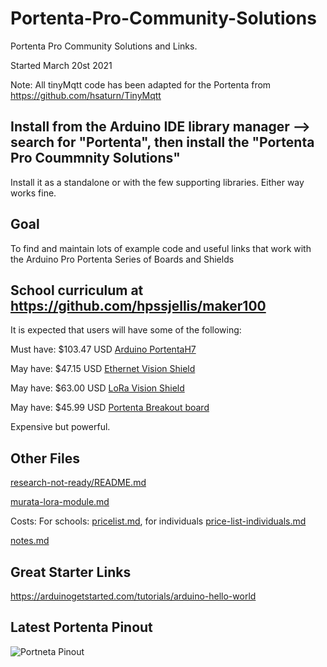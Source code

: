 # Portenta-Pro-Community-Solutions
Portenta Pro Community Solutions and Links. 

Started March 20st 2021

Note: All tinyMqtt code has been adapted for the Portenta from https://github.com/hsaturn/TinyMqtt


## Install from the Arduino IDE library manager --> search for "Portenta", then install the "Portenta Pro Coummnity Solutions"

Install it as a standalone or with the few supporting libraries. Either way works fine.

## Goal


To find and maintain lots of example code and useful links that work with the Arduino Pro Portenta Series of Boards and Shields


## School curriculum at https://github.com/hpssjellis/maker100

It is expected that users will have some of the following:

Must have: $103.47 USD [Arduino PortentaH7](https://store.arduino.cc/usa/portenta-h7)   

May have: $47.15 USD [Ethernet Vision Shield](https://store.arduino.cc/usa/portenta-vision-shield)   

May have: $63.00 USD [LoRa Vision Shield](https://store.arduino.cc/usa/portenta-vision-shield-lora)   

May have: $45.99 USD [Portenta Breakout board](https://store.arduino.cc/usa/portenta-breakout)   

Expensive but powerful.


## Other Files


[research-not-ready/README.md](research-not-ready/README.md)

[murata-lora-module.md](murata-lora-module.md)

Costs: For schools:  [pricelist.md](pricelist.md),   for individuals [price-list-individuals.md](https://github.com/hpssjellis/maker100/blob/main/price-list-individuals.md)

[notes.md](notes.md)

## Great Starter Links

https://arduinogetstarted.com/tutorials/arduino-hello-world



## Latest Portenta Pinout
![Portneta Pinout](https://content.arduino.cc/assets/Pinout-PortentaH7_latest.png)







